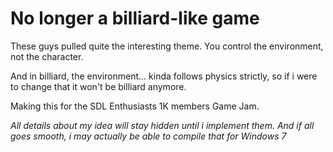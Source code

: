 # No longer a billiard-like game
These guys pulled quite the interesting theme.
You control the environment, not the character.

And in billiard, the environment... kinda follows
physics strictly, so if i were to change that it won't
be billiard anymore.

Making this for the SDL Enthusiasts 1K members Game Jam.

_All details about my idea will stay hidden until i implement them. And if all goes smooth, i may actually be able to compile that for Windows 7_

